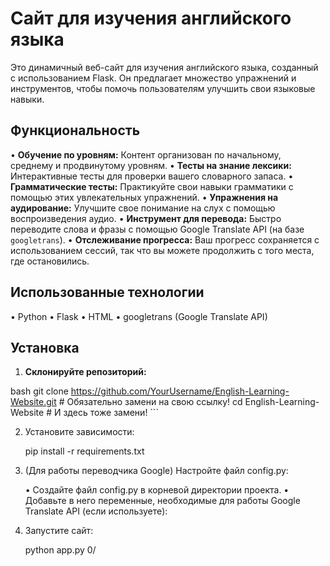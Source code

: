 # Сайт для изучения английского языка

Это динамичный веб-сайт для изучения английского языка, созданный с использованием Flask. Он предлагает множество упражнений и инструментов, чтобы помочь пользователям улучшить свои языковые навыки.

## Функциональность

•   **Обучение по уровням:** Контент организован по начальному, среднему и продвинутому уровням.
•   **Тесты на знание лексики:** Интерактивные тесты для проверки вашего словарного запаса.
•   **Грамматические тесты:** Практикуйте свои навыки грамматики с помощью этих увлекательных упражнений.
•   **Упражнения на аудирование:** Улучшите свое понимание на слух с помощью воспроизведения аудио.
•   **Инструмент для перевода:** Быстро переводите слова и фразы с помощью Google Translate API (на базе `googletrans`).
•   **Отслеживание прогресса:** Ваш прогресс сохраняется с использованием сессий, так что вы можете продолжить с того места, где остановились.

## Использованные технологии

•   Python
•   Flask
•   HTML
•   googletrans (Google Translate API)

## Установка



1.  **Склонируйте репозиторий:**

    
bash
    git clone https://github.com/YourUsername/English-Learning-Website.git  # Обязательно замени на свою ссылку!
    cd English-Learning-Website  # И здесь тоже замени!
    ```

2.  Установите зависимости:

    
    pip install -r requirements.txt
    

3.  (Для работы переводчика Google) Настройте файл config.py:

    •   Создайте файл config.py в корневой директории проекта.
    •   Добавьте в него переменные, необходимые для работы Google Translate API (если используете):

4.  Запустите сайт:

    
    python app.py
    0/
